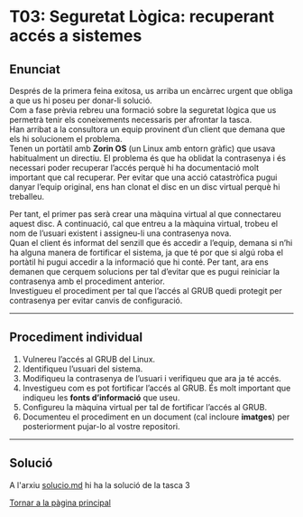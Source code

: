 # T03: Seguretat Lògica: recuperant accés a sistemes
## Enunciat

Després de la primera feina exitosa, us arriba un encàrrec urgent que obliga a que us hi poseu per donar-li solució.  
Com a fase prèvia rebreu una formació sobre la seguretat lògica que us permetrà tenir els coneixements necessaris per afrontar la tasca.  
Han arribat a la consultora un equip provinent d’un client que demana que els hi solucionem el problema.  
Tenen un portàtil amb **Zorin OS** (un Linux amb entorn gràfic) que usava habitualment un directiu. El problema és que ha oblidat la contrasenya i és necessari poder recuperar l’accés perquè hi ha documentació molt important que cal recuperar. Per evitar que una acció catastròfica pugui danyar l’equip original, ens han clonat el disc en un disc virtual perquè hi treballeu.

Per tant, el primer pas serà crear una màquina virtual al que connectareu aquest disc. A continuació, cal que entreu a la màquina virtual, trobeu el nom de l’usuari existent i assigneu-li una contrasenya nova.  
Quan el client és informat del senzill que és accedir a l’equip, demana si n’hi ha alguna manera de fortificar el sistema, ja que té por que si algú roba el portàtil hi pugui accedir a la informació que hi conté. Per tant, ara ens demanen que cerquem solucions per tal d’evitar que es pugui reiniciar la contrasenya amb el procediment anterior.  
Investigueu el procediment per tal que l’accés al GRUB quedi protegit per contrasenya per evitar canvis de configuració.

---

## Procediment individual

1. Vulnereu l’accés al GRUB del Linux.  
2. Identifiqueu l’usuari del sistema.  
3. Modifiqueu la contrasenya de l’usuari i verifiqueu que ara ja té accés.  
4. Investigueu com es pot fortificar l’accés al GRUB. És molt important que indiqueu les **fonts d’informació** que useu.  
5. Configureu la màquina virtual per tal de fortificar l’accés al GRUB.  
6. Documenteu el procediment en un document (cal incloure **imatges**) per posteriorment pujar-lo al vostre repositori.

---


## Solució

A l'arxiu [solucio.md](solucio.md) hi ha la solució de la tasca 3

[Tornar a la pàgina principal](../README.md)

